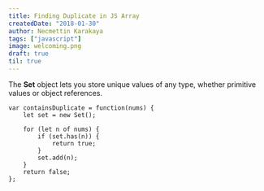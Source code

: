```yaml
---
title: Finding Duplicate in JS Array
createdDate: "2018-01-30"
author: Necmettin Karakaya
tags: ["javascript"]
image: welcoming.png
draft: true
til: true
---
```


The **Set** object lets you store unique values of any type, whether primitive values or object references.

```
var containsDuplicate = function(nums) {
    let set = new Set();
    
    for (let n of nums) {
        if (set.has(n)) {
            return true;
        }
        set.add(n);
    }
    return false;
};

```
